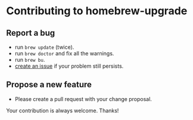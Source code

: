 # Contributing to homebrew-upgrade

## Report a bug

- run `brew update` (twice).
- run `brew doctor` and fix all the warnings.
- run `brew bu`.
- [create an issue](https://github.com/ablyeom/homebrew-upgrade/issues/new) if your problem still persists.

## Propose a new feature

- Please create a pull request with your change proposal.

Your contribution is always welcome. Thanks!

